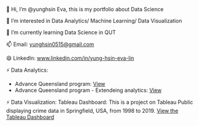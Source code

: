 👋 Hi, I’m @yunghsin Eva, this is my portfolio about Data Science

👀 I’m interested in Data Analytics/ Machine Learning/ Data Visualization

🌱 I’m currently learning Data Science in QUT

📫 Email: yunghsin0515@gmail.com

😄 LinkedIn: www.linkedin.com/in/yung-hsin-eva-lin

⚡ Data Analytics:
- Advance Queensland program:
   [View](https://github.com/yunghsineva/Data-Science/blob/main/Data%20Analytics%20-%20Advance%20Queensland%20program.ipynb)
- Advance Queensland program - Extendeing analytics:
  [View](https://github.com/yunghsineva/Data-Science/blob/main/Extending%20Analytics%20-%20Advance%20Queensland%20program.ipynb)
  
⚡ Data Visualization: Tableau Dashboard:
  This is a project on Tableau Public displaying crime data in Springfield, USA, from 1998 to 2019.  [View the Tableau Dashboard](https://public.tableau.com/app/profile/yung.hsin.lin/viz/CrimesinUSASpringfieldfrom1998to2019/Final#1)


<!---
yunghsin/eva is a ✨ special ✨ repository because its `README.md` (this file) appears on your GitHub profile.
You can click the Preview link to take a look at your changes.
--->
